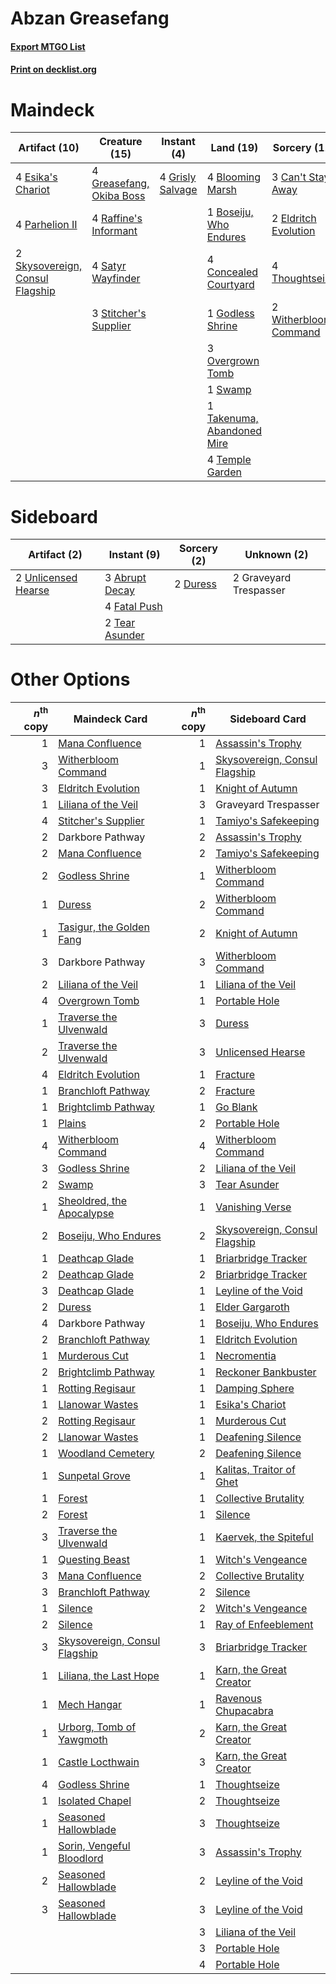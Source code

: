 # Abzan Greasefang

#### [Export MTGO List](../collection/Abzan%20Greasefang/Abzan%20Greasefang.txt)
#### [Print on decklist.org](http://decklist.org/?deckmain=4%09Blooming%20Marsh%0A1%09Boseiju,%20Who%20Endures%0A3%09Can't%20Stay%20Away%0A4%09Concealed%20Courtyard%0A1%09Darkbore%20Pathway%0A2%09Eldritch%20Evolution%0A4%09Esika's%20Chariot%0A1%09Godless%20Shrine%0A4%09Greasefang,%20Okiba%20Boss%0A4%09Grisly%20Salvage%0A3%09Overgrown%20Tomb%0A4%09Parhelion%20II%0A4%09Raffine's%20Informant%0A4%09Satyr%20Wayfinder%0A2%09Skysovereign,%20Consul%20Flagship%0A3%09Stitcher's%20Supplier%0A1%09Swamp%0A1%09Takenuma,%20Abandoned%20Mire%0A4%09Temple%20Garden%0A4%09Thoughtseize%0A2%09Witherbloom%20Command&deckside=3%09Abrupt%20Decay%0A2%09Duress%0A4%09Fatal%20Push%0A2%09Graveyard%20Trespasser%0A2%09Tear%20Asunder%0A2%09Unlicensed%20Hearse)
# Maindeck

|                                              Artifact (10)                                               |                                           Creature (15)                                           |                                        Instant (4)                                        |                                              Land (19)                                              |                                          Sorcery (11)                                          |   Unknown (1)    |
|----------------------------------------------------------------------------------------------------------|---------------------------------------------------------------------------------------------------|-------------------------------------------------------------------------------------------|-----------------------------------------------------------------------------------------------------|------------------------------------------------------------------------------------------------|------------------|
|4 [Esika's Chariot](http://gatherer.wizards.com/Pages/Card/Details.aspx?multiverseid=503783)              |4 [Greasefang, Okiba Boss](http://gatherer.wizards.com/Pages/Card/Details.aspx?multiverseid=548531)|4 [Grisly Salvage](http://gatherer.wizards.com/Pages/Card/Details.aspx?multiverseid=405253)|4 [Blooming Marsh](http://gatherer.wizards.com/Pages/Card/Details.aspx?multiverseid=417816)          |3 [Can't Stay Away](http://gatherer.wizards.com/Pages/Card/Details.aspx?multiverseid=535005)    |1 Darkbore Pathway|
|4 [Parhelion II](http://gatherer.wizards.com/Pages/Card/Details.aspx?multiverseid=460951)                 |4 [Raffine's Informant](http://gatherer.wizards.com/Pages/Card/Details.aspx?multiverseid=555227)   |                                                                                           |1 [Boseiju, Who Endures](http://gatherer.wizards.com/Pages/Card/Details.aspx?multiverseid=548579)    |2 [Eldritch Evolution](http://gatherer.wizards.com/Pages/Card/Details.aspx?multiverseid=414456) |                  |
|2 [Skysovereign, Consul Flagship](http://gatherer.wizards.com/Pages/Card/Details.aspx?multiverseid=417807)|4 [Satyr Wayfinder](http://gatherer.wizards.com/Pages/Card/Details.aspx?multiverseid=378508)       |                                                                                           |4 [Concealed Courtyard](http://gatherer.wizards.com/Pages/Card/Details.aspx?multiverseid=417818)     |4 [Thoughtseize](http://gatherer.wizards.com/Pages/Card/Details.aspx?multiverseid=438676)       |                  |
|                                                                                                          |3 [Stitcher's Supplier](http://gatherer.wizards.com/Pages/Card/Details.aspx?multiverseid=447257)   |                                                                                           |1 [Godless Shrine](http://gatherer.wizards.com/Pages/Card/Details.aspx?multiverseid=405099)          |2 [Witherbloom Command](http://gatherer.wizards.com/Pages/Card/Details.aspx?multiverseid=513740)|                  |
|                                                                                                          |                                                                                                   |                                                                                           |3 [Overgrown Tomb](http://gatherer.wizards.com/Pages/Card/Details.aspx?multiverseid=405103)          |                                                                                                |                  |
|                                                                                                          |                                                                                                   |                                                                                           |1 [Swamp](http://gatherer.wizards.com/Pages/Card/Details.aspx?multiverseid=439858)                   |                                                                                                |                  |
|                                                                                                          |                                                                                                   |                                                                                           |1 [Takenuma, Abandoned Mire](http://gatherer.wizards.com/Pages/Card/Details.aspx?multiverseid=548591)|                                                                                                |                  |
|                                                                                                          |                                                                                                   |                                                                                           |4 [Temple Garden](http://gatherer.wizards.com/Pages/Card/Details.aspx?multiverseid=405112)           |                                                                                                |                  |


# Sideboard

|                                         Artifact (2)                                         |                                       Instant (9)                                       |                                   Sorcery (2)                                    |     Unknown (2)      |
|----------------------------------------------------------------------------------------------|-----------------------------------------------------------------------------------------|----------------------------------------------------------------------------------|----------------------|
|2 [Unlicensed Hearse](http://gatherer.wizards.com/Pages/Card/Details.aspx?multiverseid=555447)|3 [Abrupt Decay](http://gatherer.wizards.com/Pages/Card/Details.aspx?multiverseid=456061)|2 [Duress](http://gatherer.wizards.com/Pages/Card/Details.aspx?multiverseid=14557)|2 Graveyard Trespasser|
|                                                                                              |4 [Fatal Push](http://gatherer.wizards.com/Pages/Card/Details.aspx?multiverseid=423724)  |                                                                                  |                      |
|                                                                                              |2 [Tear Asunder](http://gatherer.wizards.com/Pages/Card/Details.aspx?multiverseid=574663)|                                                                                  |                      |


# Other Options

|*n*<sup>th</sup> copy|                                             Maindeck Card                                              |*n*<sup>th</sup> copy|                                             Sideboard Card                                             |
|--------------------:|--------------------------------------------------------------------------------------------------------|--------------------:|--------------------------------------------------------------------------------------------------------|
|                    1|[Mana Confluence](http://gatherer.wizards.com/Pages/Card/Details.aspx?multiverseid=409573)              |                    1|[Assassin's Trophy](http://gatherer.wizards.com/Pages/Card/Details.aspx?multiverseid=452902)            |
|                    3|[Witherbloom Command](http://gatherer.wizards.com/Pages/Card/Details.aspx?multiverseid=513740)          |                    1|[Skysovereign, Consul Flagship](http://gatherer.wizards.com/Pages/Card/Details.aspx?multiverseid=417807)|
|                    3|[Eldritch Evolution](http://gatherer.wizards.com/Pages/Card/Details.aspx?multiverseid=414456)           |                    1|[Knight of Autumn](http://gatherer.wizards.com/Pages/Card/Details.aspx?multiverseid=452933)             |
|                    1|[Liliana of the Veil](http://gatherer.wizards.com/Pages/Card/Details.aspx?multiverseid=235597)          |                    3|Graveyard Trespasser                                                                                    |
|                    4|[Stitcher's Supplier](http://gatherer.wizards.com/Pages/Card/Details.aspx?multiverseid=447257)          |                    1|[Tamiyo's Safekeeping](http://gatherer.wizards.com/Pages/Card/Details.aspx?multiverseid=548521)         |
|                    2|Darkbore Pathway                                                                                        |                    2|[Assassin's Trophy](http://gatherer.wizards.com/Pages/Card/Details.aspx?multiverseid=452902)            |
|                    2|[Mana Confluence](http://gatherer.wizards.com/Pages/Card/Details.aspx?multiverseid=409573)              |                    2|[Tamiyo's Safekeeping](http://gatherer.wizards.com/Pages/Card/Details.aspx?multiverseid=548521)         |
|                    2|[Godless Shrine](http://gatherer.wizards.com/Pages/Card/Details.aspx?multiverseid=405099)               |                    1|[Witherbloom Command](http://gatherer.wizards.com/Pages/Card/Details.aspx?multiverseid=513740)          |
|                    1|[Duress](http://gatherer.wizards.com/Pages/Card/Details.aspx?multiverseid=14557)                        |                    2|[Witherbloom Command](http://gatherer.wizards.com/Pages/Card/Details.aspx?multiverseid=513740)          |
|                    1|[Tasigur, the Golden Fang](http://gatherer.wizards.com/Pages/Card/Details.aspx?multiverseid=391937)     |                    2|[Knight of Autumn](http://gatherer.wizards.com/Pages/Card/Details.aspx?multiverseid=452933)             |
|                    3|Darkbore Pathway                                                                                        |                    3|[Witherbloom Command](http://gatherer.wizards.com/Pages/Card/Details.aspx?multiverseid=513740)          |
|                    2|[Liliana of the Veil](http://gatherer.wizards.com/Pages/Card/Details.aspx?multiverseid=235597)          |                    1|[Liliana of the Veil](http://gatherer.wizards.com/Pages/Card/Details.aspx?multiverseid=235597)          |
|                    4|[Overgrown Tomb](http://gatherer.wizards.com/Pages/Card/Details.aspx?multiverseid=405103)               |                    1|[Portable Hole](http://gatherer.wizards.com/Pages/Card/Details.aspx?multiverseid=527320)                |
|                    1|[Traverse the Ulvenwald](http://gatherer.wizards.com/Pages/Card/Details.aspx?multiverseid=409998)       |                    3|[Duress](http://gatherer.wizards.com/Pages/Card/Details.aspx?multiverseid=14557)                        |
|                    2|[Traverse the Ulvenwald](http://gatherer.wizards.com/Pages/Card/Details.aspx?multiverseid=409998)       |                    3|[Unlicensed Hearse](http://gatherer.wizards.com/Pages/Card/Details.aspx?multiverseid=555447)            |
|                    4|[Eldritch Evolution](http://gatherer.wizards.com/Pages/Card/Details.aspx?multiverseid=414456)           |                    1|[Fracture](http://gatherer.wizards.com/Pages/Card/Details.aspx?multiverseid=513680)                     |
|                    1|[Branchloft Pathway](http://gatherer.wizards.com/Pages/Card/Details.aspx?multiverseid=491909)           |                    2|[Fracture](http://gatherer.wizards.com/Pages/Card/Details.aspx?multiverseid=513680)                     |
|                    1|[Brightclimb Pathway](http://gatherer.wizards.com/Pages/Card/Details.aspx?multiverseid=491911)          |                    1|[Go Blank](http://gatherer.wizards.com/Pages/Card/Details.aspx?multiverseid=513549)                     |
|                    1|[Plains](http://gatherer.wizards.com/Pages/Card/Details.aspx?multiverseid=439856)                       |                    2|[Portable Hole](http://gatherer.wizards.com/Pages/Card/Details.aspx?multiverseid=527320)                |
|                    4|[Witherbloom Command](http://gatherer.wizards.com/Pages/Card/Details.aspx?multiverseid=513740)          |                    4|[Witherbloom Command](http://gatherer.wizards.com/Pages/Card/Details.aspx?multiverseid=513740)          |
|                    3|[Godless Shrine](http://gatherer.wizards.com/Pages/Card/Details.aspx?multiverseid=405099)               |                    2|[Liliana of the Veil](http://gatherer.wizards.com/Pages/Card/Details.aspx?multiverseid=235597)          |
|                    2|[Swamp](http://gatherer.wizards.com/Pages/Card/Details.aspx?multiverseid=439858)                        |                    3|[Tear Asunder](http://gatherer.wizards.com/Pages/Card/Details.aspx?multiverseid=574663)                 |
|                    1|[Sheoldred, the Apocalypse](http://gatherer.wizards.com/Pages/Card/Details.aspx?multiverseid=574587)    |                    1|[Vanishing Verse](http://gatherer.wizards.com/Pages/Card/Details.aspx?multiverseid=513736)              |
|                    2|[Boseiju, Who Endures](http://gatherer.wizards.com/Pages/Card/Details.aspx?multiverseid=548579)         |                    2|[Skysovereign, Consul Flagship](http://gatherer.wizards.com/Pages/Card/Details.aspx?multiverseid=417807)|
|                    1|[Deathcap Glade](http://gatherer.wizards.com/Pages/Card/Details.aspx?multiverseid=541137)               |                    1|[Briarbridge Tracker](http://gatherer.wizards.com/Pages/Card/Details.aspx?multiverseid=534957)          |
|                    2|[Deathcap Glade](http://gatherer.wizards.com/Pages/Card/Details.aspx?multiverseid=541137)               |                    2|[Briarbridge Tracker](http://gatherer.wizards.com/Pages/Card/Details.aspx?multiverseid=534957)          |
|                    3|[Deathcap Glade](http://gatherer.wizards.com/Pages/Card/Details.aspx?multiverseid=541137)               |                    1|[Leyline of the Void](http://gatherer.wizards.com/Pages/Card/Details.aspx?multiverseid=107682)          |
|                    2|[Duress](http://gatherer.wizards.com/Pages/Card/Details.aspx?multiverseid=14557)                        |                    1|[Elder Gargaroth](http://gatherer.wizards.com/Pages/Card/Details.aspx?multiverseid=485502)              |
|                    4|Darkbore Pathway                                                                                        |                    1|[Boseiju, Who Endures](http://gatherer.wizards.com/Pages/Card/Details.aspx?multiverseid=548579)         |
|                    2|[Branchloft Pathway](http://gatherer.wizards.com/Pages/Card/Details.aspx?multiverseid=491909)           |                    1|[Eldritch Evolution](http://gatherer.wizards.com/Pages/Card/Details.aspx?multiverseid=414456)           |
|                    1|[Murderous Cut](http://gatherer.wizards.com/Pages/Card/Details.aspx?multiverseid=386613)                |                    1|[Necromentia](http://gatherer.wizards.com/Pages/Card/Details.aspx?multiverseid=485439)                  |
|                    2|[Brightclimb Pathway](http://gatherer.wizards.com/Pages/Card/Details.aspx?multiverseid=491911)          |                    1|[Reckoner Bankbuster](http://gatherer.wizards.com/Pages/Card/Details.aspx?multiverseid=548568)          |
|                    1|[Rotting Regisaur](http://gatherer.wizards.com/Pages/Card/Details.aspx?multiverseid=466865)             |                    1|[Damping Sphere](http://gatherer.wizards.com/Pages/Card/Details.aspx?multiverseid=443101)               |
|                    1|[Llanowar Wastes](http://gatherer.wizards.com/Pages/Card/Details.aspx?multiverseid=129627)              |                    1|[Esika's Chariot](http://gatherer.wizards.com/Pages/Card/Details.aspx?multiverseid=503783)              |
|                    2|[Rotting Regisaur](http://gatherer.wizards.com/Pages/Card/Details.aspx?multiverseid=466865)             |                    1|[Murderous Cut](http://gatherer.wizards.com/Pages/Card/Details.aspx?multiverseid=386613)                |
|                    2|[Llanowar Wastes](http://gatherer.wizards.com/Pages/Card/Details.aspx?multiverseid=129627)              |                    1|[Deafening Silence](http://gatherer.wizards.com/Pages/Card/Details.aspx?multiverseid=472972)            |
|                    1|[Woodland Cemetery](http://gatherer.wizards.com/Pages/Card/Details.aspx?multiverseid=443136)            |                    2|[Deafening Silence](http://gatherer.wizards.com/Pages/Card/Details.aspx?multiverseid=472972)            |
|                    1|[Sunpetal Grove](http://gatherer.wizards.com/Pages/Card/Details.aspx?multiverseid=420946)               |                    1|[Kalitas, Traitor of Ghet](http://gatherer.wizards.com/Pages/Card/Details.aspx?multiverseid=407596)     |
|                    1|[Forest](http://gatherer.wizards.com/Pages/Card/Details.aspx?multiverseid=439860)                       |                    1|[Collective Brutality](http://gatherer.wizards.com/Pages/Card/Details.aspx?multiverseid=414380)         |
|                    2|[Forest](http://gatherer.wizards.com/Pages/Card/Details.aspx?multiverseid=439860)                       |                    1|[Silence](http://gatherer.wizards.com/Pages/Card/Details.aspx?multiverseid=191083)                      |
|                    3|[Traverse the Ulvenwald](http://gatherer.wizards.com/Pages/Card/Details.aspx?multiverseid=409998)       |                    1|[Kaervek, the Spiteful](http://gatherer.wizards.com/Pages/Card/Details.aspx?multiverseid=485429)        |
|                    1|[Questing Beast](http://gatherer.wizards.com/Pages/Card/Details.aspx?multiverseid=473133)               |                    1|[Witch's Vengeance](http://gatherer.wizards.com/Pages/Card/Details.aspx?multiverseid=473073)            |
|                    3|[Mana Confluence](http://gatherer.wizards.com/Pages/Card/Details.aspx?multiverseid=409573)              |                    2|[Collective Brutality](http://gatherer.wizards.com/Pages/Card/Details.aspx?multiverseid=414380)         |
|                    3|[Branchloft Pathway](http://gatherer.wizards.com/Pages/Card/Details.aspx?multiverseid=491909)           |                    2|[Silence](http://gatherer.wizards.com/Pages/Card/Details.aspx?multiverseid=191083)                      |
|                    1|[Silence](http://gatherer.wizards.com/Pages/Card/Details.aspx?multiverseid=191083)                      |                    2|[Witch's Vengeance](http://gatherer.wizards.com/Pages/Card/Details.aspx?multiverseid=473073)            |
|                    2|[Silence](http://gatherer.wizards.com/Pages/Card/Details.aspx?multiverseid=191083)                      |                    1|[Ray of Enfeeblement](http://gatherer.wizards.com/Pages/Card/Details.aspx?multiverseid=527403)          |
|                    3|[Skysovereign, Consul Flagship](http://gatherer.wizards.com/Pages/Card/Details.aspx?multiverseid=417807)|                    3|[Briarbridge Tracker](http://gatherer.wizards.com/Pages/Card/Details.aspx?multiverseid=534957)          |
|                    1|[Liliana, the Last Hope](http://gatherer.wizards.com/Pages/Card/Details.aspx?multiverseid=414388)       |                    1|[Karn, the Great Creator](http://gatherer.wizards.com/Pages/Card/Details.aspx?multiverseid=460928)      |
|                    1|[Mech Hangar](http://gatherer.wizards.com/Pages/Card/Details.aspx?multiverseid=548583)                  |                    1|[Ravenous Chupacabra](http://gatherer.wizards.com/Pages/Card/Details.aspx?multiverseid=442093)          |
|                    1|[Urborg, Tomb of Yawgmoth](http://gatherer.wizards.com/Pages/Card/Details.aspx?multiverseid=383425)     |                    2|[Karn, the Great Creator](http://gatherer.wizards.com/Pages/Card/Details.aspx?multiverseid=460928)      |
|                    1|[Castle Locthwain](http://gatherer.wizards.com/Pages/Card/Details.aspx?multiverseid=473203)             |                    3|[Karn, the Great Creator](http://gatherer.wizards.com/Pages/Card/Details.aspx?multiverseid=460928)      |
|                    4|[Godless Shrine](http://gatherer.wizards.com/Pages/Card/Details.aspx?multiverseid=405099)               |                    1|[Thoughtseize](http://gatherer.wizards.com/Pages/Card/Details.aspx?multiverseid=438676)                 |
|                    1|[Isolated Chapel](http://gatherer.wizards.com/Pages/Card/Details.aspx?multiverseid=443129)              |                    2|[Thoughtseize](http://gatherer.wizards.com/Pages/Card/Details.aspx?multiverseid=438676)                 |
|                    1|[Seasoned Hallowblade](http://gatherer.wizards.com/Pages/Card/Details.aspx?multiverseid=485357)         |                    3|[Thoughtseize](http://gatherer.wizards.com/Pages/Card/Details.aspx?multiverseid=438676)                 |
|                    1|[Sorin, Vengeful Bloodlord](http://gatherer.wizards.com/Pages/Card/Details.aspx?multiverseid=461144)    |                    3|[Assassin's Trophy](http://gatherer.wizards.com/Pages/Card/Details.aspx?multiverseid=452902)            |
|                    2|[Seasoned Hallowblade](http://gatherer.wizards.com/Pages/Card/Details.aspx?multiverseid=485357)         |                    2|[Leyline of the Void](http://gatherer.wizards.com/Pages/Card/Details.aspx?multiverseid=107682)          |
|                    3|[Seasoned Hallowblade](http://gatherer.wizards.com/Pages/Card/Details.aspx?multiverseid=485357)         |                    3|[Leyline of the Void](http://gatherer.wizards.com/Pages/Card/Details.aspx?multiverseid=107682)          |
|                     |                                                                                                        |                    3|[Liliana of the Veil](http://gatherer.wizards.com/Pages/Card/Details.aspx?multiverseid=235597)          |
|                     |                                                                                                        |                    3|[Portable Hole](http://gatherer.wizards.com/Pages/Card/Details.aspx?multiverseid=527320)                |
|                     |                                                                                                        |                    4|[Portable Hole](http://gatherer.wizards.com/Pages/Card/Details.aspx?multiverseid=527320)                |

